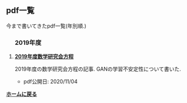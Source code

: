 <script type="text/x-mathjax-config">
MathJax.Hub.Config({
  tex2jax: {
    inlineMath: [['$','$'], ['\\(','\\)']],
    processEscapes: true
  },
  CommonHTML: { matchFontHeight: false },
  displayAlign: "left",
  displayIndent: "2em"
});
</script>
<script async src="https://cdnjs.cloudflare.com/ajax/libs/mathjax/2.7.0/MathJax.js?config=TeX-AMS_CHTML"></script>


## **pdf一覧**
今まで書いてきたpdf一覧(年別順.) 

<ol reversed>

<h3>2019年度</h3>
<li><p><strong><a href="/pdfs/main.pdf">2019年度数学研究会方程</a></strong></p>

  <p>2019年度の数学研究会方程の記事. GANの学習不安定性について書いた. </p>

  <ul>
    <li>pdf公開日: 2020/11/04 </li>
  </ul>
</li>

</ol>

**[ホームに戻る](/index)**